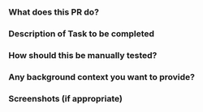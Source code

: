 ### What does this PR do?

### Description of Task to be completed

### How should this be manually tested?

### Any background context you want to provide?

### Screenshots (if appropriate)

